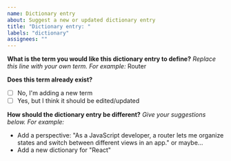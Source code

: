 ```yaml
---
name: Dictionary entry
about: Suggest a new or updated dictionary entry
title: "Dictionary entry: "
labels: "dictionary"
assignees: ""
---
```


**What is the term you would like this dictionary entry to define?**
_Replace this line with your own term. For example:_
Router

**Does this term already exist?**

- [ ] No, I'm adding a new term
- [ ] Yes, but I think it should be edited/updated

**How should the dictionary entry be different?**
_Give your suggestions below. For example:_

- Add a perspective: "As a JavaScript developer, a router lets me organize states and switch between different views in an app."
  or maybe...
- Add a new dictionary for "React"
